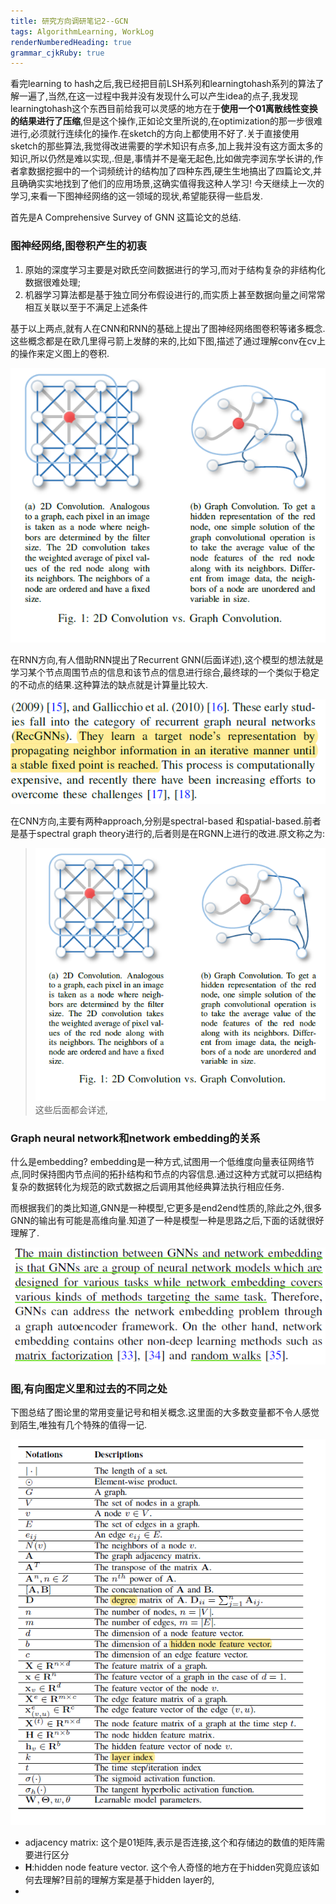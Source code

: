 ```yaml
---
title: 研究方向调研笔记2--GCN 
tags: AlgorithmLearning, WorkLog
renderNumberedHeading: true
grammar_cjkRuby: true
---
```

看完learning to hash之后,我已经把目前LSH系列和learningtohash系列的算法了解一遍了,当然,在这一过程中我并没有发现什么可以产生idea的点子,我发现learningtohash这个东西目前给我可以灵感的地方在于**使用一个01离散线性变换的结果进行了压缩**,但是这个操作,正如论文里所说的,在optimization的那一步很难进行,必须就行连续化的操作.在sketch的方向上都使用不好了.关于直接使用sketch的那些算法,我觉得改进需要的学术知识有点多,加上我并没有这方面太多的知识,所以仍然是难以实现,.但是,事情并不是毫无起色,比如做完李润东学长讲的,作者拿数据挖掘中的一个词频统计的结构加了四种东西,硬生生地搞出了四篇论文,并且确确实实地找到了他们的应用场景,这确实值得我这种人学习!
今天继续上一次的学习,来看一下图神经网络的这一领域的现状,希望能获得一些启发.

首先是A Comprehensive Survey of GNN 这篇论文的总结.
### 图神经网络,图卷积产生的初衷
1. 原始的深度学习主要是对欧氏空间数据进行的学习,而对于结构复杂的非结构化数据很难处理;
2. 机器学习算法都是基于独立同分布假设进行的,而实质上甚至数据向量之间常常相互关联以至于不满足上述条件

基于以上两点,就有人在CNN和RNN的基础上提出了图神经网络图卷积等诸多概念.
这些概念都是在欧几里得弓箭上发酵的来的,比如下图,描述了通过理解conv在cv上的操作来定义图上的卷积.

![enter description here](https://raw.githubusercontent.com/liangzid/LittleBook/master/小书匠/1577085546066.png)

在RNN方向,有人借助RNN提出了Recurrent GNN(后面详述),这个模型的想法就是学习某个节点周围节点的信息和该节点的信息进行综合,最终球的一个类似于稳定的不动点的结果.这种算法的缺点就是计算量比较大.

![enter description here](https://raw.githubusercontent.com/liangzid/LittleBook/master/小书匠/1577085455864.png)

在CNN方向,主要有两种approach,分别是spectral-based 和spatial-based.前者是基于spectral graph theory进行的,后者则是在RGNN上进行的改进.原文称之为:
> ![enter description here](https://raw.githubusercontent.com/liangzid/LittleBook/master/小书匠/1577085791799.png)
这些后面都会详述,

### Graph neural network和network embedding的关系
什么是embedding?
embedding是一种方式,试图用一个低维度向量表征网络节点,同时保持图内节点间的拓扑结构和节点的内容信息.通过这种方式就可以把结构复杂的数据转化为规范的欧式数据之后调用其他经典算法执行相应任务.

而根据我们的类比知道,GNN是一种模型,它更多是end2end性质的,除此之外,很多GNN的输出有可能是高维向量.知道了一种是模型一种是思路之后,下面的话就很好理解了.

![enter description here](https://raw.githubusercontent.com/liangzid/LittleBook/master/小书匠/1577086151823.png)

### 图,有向图定义里和过去的不同之处
下图总结了图论里的常用变量记号和相关概念.这里面的大多数变量都不令人感觉到陌生,唯独有几个特殊的值得一记.

![enter description here](https://raw.githubusercontent.com/liangzid/LittleBook/master/小书匠/1577086408769.png)

* adjacency matrix: 这个是01矩阵,表示是否连接,这个和存储边的数值的矩阵需要进行区分
* **H**:hidden node feature vector. 这个令人奇怪的地方在于hidden究竟应该如何去理解?目前的理解方案是基于hidden layer的,
* 

